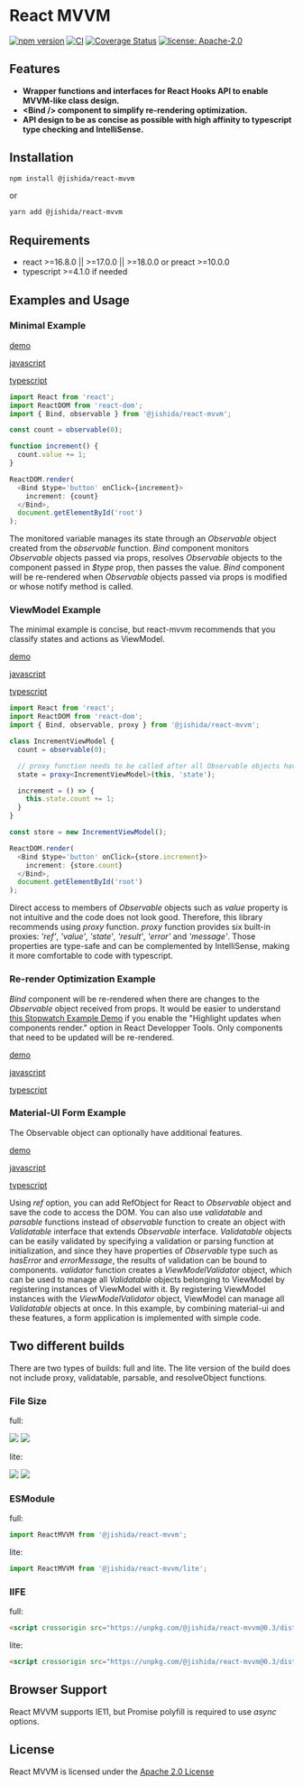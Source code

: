 # React MVVM

[![npm version](https://img.shields.io/npm/v/@jishida/react-mvvm)](https://www.npmjs.com/package/@jishida/react-mvvm)
[![CI](https://github.com/jishida/react-mvvm/actions/workflows/ci.yml/badge.svg)](https://github.com/jishida/react-mvvm/actions/workflows/ci.yml)
[![Coverage Status](https://coveralls.io/repos/github/jishida/react-mvvm/badge.svg?branch=master)](https://coveralls.io/github/jishida/react-mvvm?branch=master)
[![license: Apache-2.0](https://img.shields.io/badge/license-Apache--2.0-blue)](http://www.apache.org/licenses/LICENSE-2.0)

## Features

- __Wrapper functions and interfaces for React Hooks API to enable MVVM-like class design.__
- __\<Bind /> component to simplify re-rendering optimization.__
- __API design to be as concise as possible with high affinity to typescript type checking and IntelliSense.__

## Installation

```sh
npm install @jishida/react-mvvm
```
or

```sh
yarn add @jishida/react-mvvm
```

## Requirements

- react >=16.8.0 || >=17.0.0 || >=18.0.0 or preact >=10.0.0
- typescript >=4.1.0 if needed

## Examples and Usage

### Minimal Example

[demo](https://jishida.github.io/react-mvvm/examples/dist/minimal-app)

[javascript](https://github.com/jishida/react-mvvm/blob/master/examples/js/minimal-app/src/index.jsx)

[typescript](https://github.com/jishida/react-mvvm/blob/master/examples/ts/minimal-app/src/index.tsx)

```typescript
import React from 'react';
import ReactDOM from 'react-dom';
import { Bind, observable } from '@jishida/react-mvvm';

const count = observable(0);

function increment() {
  count.value += 1;
}

ReactDOM.render(
  <Bind $type='button' onClick={increment}>
    increment: {count}
  </Bind>,
  document.getElementById('root')
);
```

The monitored variable manages its state through an _Observable_ object created from the _observable_ function.
_Bind_ component monitors _Observable_ objects passed via props, resolves _Observable_ objects to the component passed in _$type_ prop, then passes the value.
_Bind_ component will be re-rendered when _Observable_ objects passed via props is modified or whose notify method is called.

### ViewModel Example

The minimal example is concise, but react-mvvm recommends that you classify states and actions as ViewModel.

[demo](https://jishida.github.io/react-mvvm/examples/dist/viewmodel-app)

[javascript](https://github.com/jishida/react-mvvm/blob/master/examples/js/viewmodel-app/src/index.jsx)

[typescript](https://github.com/jishida/react-mvvm/blob/master/examples/ts/viewmodel-app/src/index.tsx)
```typescript
import React from 'react';
import ReactDOM from 'react-dom';
import { Bind, observable, proxy } from '@jishida/react-mvvm';

class IncrementViewModel {
  count = observable(0);

  // proxy function needs to be called after all Observable objects have been created.
  state = proxy<IncrementViewModel>(this, 'state');

  increment = () => {
    this.state.count += 1;
  }
}

const store = new IncrementViewModel();

ReactDOM.render(
  <Bind $type='button' onClick={store.increment}>
    increment: {store.count}
  </Bind>,
  document.getElementById('root')
);
```
Direct access to members of _Observable_ objects such as _value_ property is not intuitive and the code does not look good.
Therefore, this library recommends using _proxy_ function.
_proxy_ function provides six built-in proxies: _'ref'_, _'value'_, _'state'_, _'result'_, _'error'_ and _'message'_.
Those properties are type-safe and can be complemented by IntelliSense, making it more comfortable to code with typescript.

### Re-render Optimization Example

_Bind_ component will be re-rendered when there are changes to the _Observable_ object received from props.
It would be easier to understand [this Stopwatch Example Demo](https://jishida.github.io/react-mvvm/examples/dist/stopwatch) if you enable the "Highlight updates when components render." option in React Developper Tools.
Only components that need to be updated will be re-rendered.

[demo](https://jishida.github.io/react-mvvm/examples/dist/stopwatch)

[javascript](https://github.com/jishida/react-mvvm/blob/master/examples/js/stopwatch/src/index.jsx)

[typescript](https://github.com/jishida/react-mvvm/blob/master/examples/ts/stopwatch/src/index.tsx)

### Material-UI Form Example

The Observable object can optionally have additional features.

[demo](https://jishida.github.io/react-mvvm/examples/dist/material-ui-form)

[javascript](https://github.com/jishida/react-mvvm/blob/master/examples/js/material-ui-form/src/index.jsx)

[typescript](https://github.com/jishida/react-mvvm/blob/master/examples/ts/material-ui-form/src/index.tsx)

Using _ref_ option, you can add RefObject for React to _Observable_ object and save the code to access the DOM.
You can also use _validatable_ and _parsable_ functions instead of _observable_ function to create an object with _Validatable_ interface that extends _Observable_ interface.
_Validatable_ objects can be easily validated by specifying a validation or parsing function at initialization, and since they have properties of _Observable_ type such as _hasError_ and _errorMessage_, the results of validation can be bound to components.
_validator_ function creates a _ViewModelValidator_ object, which can be used to manage all _Validatable_ objects belonging to ViewModel by registering instances of ViewModel with it. By registering ViewModel instances with the _ViewModelValidator_ object, ViewModel can manage all _Validatable_ objects at once.
In this example, by combining material-ui and these features, a form application is implemented with simple code.

## Two different builds

There are two types of builds: full and lite.
The lite version of the build does not include proxy, validatable, parsable, and resolveObject functions.

### File Size

<!--- begin file size scope --->

full:

![](https://img.shields.io/badge/minified%20size-15.3%20kB-blue.svg)
![](https://img.shields.io/badge/gzipped%20size-4.1%20kB-blue.svg)

lite:

![](https://img.shields.io/badge/minified%20size-5.4%20kB-blue.svg)
![](https://img.shields.io/badge/gzipped%20size-1.8%20kB-blue.svg)

<!--- end file size scope --->

### ESModule

full:

```typescript
import ReactMVVM from '@jishida/react-mvvm';
```

lite:

```typescript
import ReactMVVM from '@jishida/react-mvvm/lite';
```

### IIFE

full:

```html
<script crossorigin src="https://unpkg.com/@jishida/react-mvvm@0.3/dist/react-mvvm.min.js"></script>
```

lite:

```html
<script crossorigin src="https://unpkg.com/@jishida/react-mvvm@0.3/dist/react-mvvm-lite.min.js"></script>
```

## Browser Support

React MVVM supports IE11, but Promise polyfill is required to use _async_ options.

## License

React MVVM is licensed under the [Apache 2.0 License](https://github.com/jishida/react-mvvm/blob/master/LICENSE)
